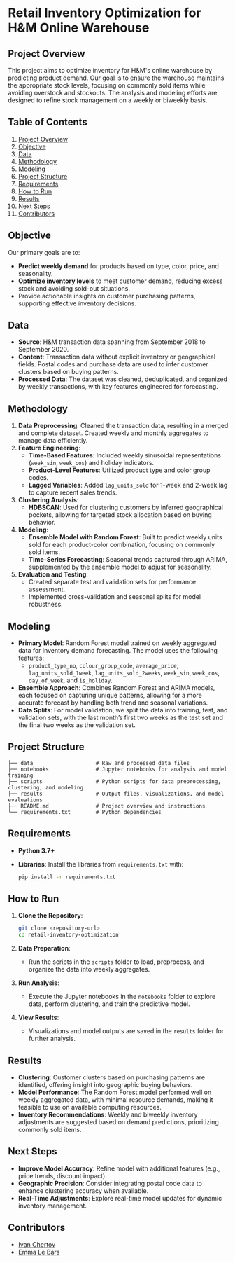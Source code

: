 # Retail Inventory Optimization for H&M Online Warehouse

## Project Overview

This project aims to optimize inventory for H&M's online warehouse by predicting product demand. Our goal is to ensure the warehouse maintains the appropriate stock levels, focusing on commonly sold items while avoiding overstock and stockouts. The analysis and modeling efforts are designed to refine stock management on a weekly or biweekly basis.

## Table of Contents

1. [Project Overview](#project-overview)
2. [Objective](#objective)
3. [Data](#data)
4. [Methodology](#methodology)
5. [Modeling](#modeling)
6. [Project Structure](#project-structure)
7. [Requirements](#requirements)
8. [How to Run](#how-to-run)
9. [Results](#results)
10. [Next Steps](#next-steps)
11. [Contributors](#contributors)

## Objective

Our primary goals are to:
- **Predict weekly demand** for products based on type, color, price, and seasonality.
- **Optimize inventory levels** to meet customer demand, reducing excess stock and avoiding sold-out situations.
- Provide actionable insights on customer purchasing patterns, supporting effective inventory decisions.

## Data

- **Source**: H&M transaction data spanning from September 2018 to September 2020.
- **Content**: Transaction data without explicit inventory or geographical fields. Postal codes and purchase data are used to infer customer clusters based on buying patterns.
- **Processed Data**: The dataset was cleaned, deduplicated, and organized by weekly transactions, with key features engineered for forecasting.

## Methodology

1. **Data Preprocessing**: Cleaned the transaction data, resulting in a merged and complete dataset. Created weekly and monthly aggregates to manage data efficiently.
2. **Feature Engineering**:
   - **Time-Based Features**: Included weekly sinusoidal representations (`week_sin`, `week_cos`) and holiday indicators.
   - **Product-Level Features**: Utilized product type and color group codes.
   - **Lagged Variables**: Added `lag_units_sold` for 1-week and 2-week lag to capture recent sales trends.
3. **Clustering Analysis**:
   - **HDBSCAN**: Used for clustering customers by inferred geographical pockets, allowing for targeted stock allocation based on buying behavior.
4. **Modeling**:
   - **Ensemble Model with Random Forest**: Built to predict weekly units sold for each product-color combination, focusing on commonly sold items.
   - **Time-Series Forecasting**: Seasonal trends captured through ARIMA, supplemented by the ensemble model to adjust for seasonality.
5. **Evaluation and Testing**:
   - Created separate test and validation sets for performance assessment.
   - Implemented cross-validation and seasonal splits for model robustness.

## Modeling

- **Primary Model**: Random Forest model trained on weekly aggregated data for inventory demand forecasting. The model uses the following features:
  - `product_type_no`, `colour_group_code`, `average_price`, `lag_units_sold_1week`, `lag_units_sold_2weeks`, `week_sin`, `week_cos`, `day_of_week`, and `is_holiday`.
- **Ensemble Approach**: Combines Random Forest and ARIMA models, each focused on capturing unique patterns, allowing for a more accurate forecast by handling both trend and seasonal variations.
- **Data Splits**: For model validation, we split the data into training, test, and validation sets, with the last month’s first two weeks as the test set and the final two weeks as the validation set.

## Project Structure

```
├── data                    # Raw and processed data files
├── notebooks               # Jupyter notebooks for analysis and model training
├── scripts                 # Python scripts for data preprocessing, clustering, and modeling
├── results                 # Output files, visualizations, and model evaluations
├── README.md               # Project overview and instructions
└── requirements.txt        # Python dependencies
```

## Requirements

- **Python 3.7+**
- **Libraries**: Install the libraries from `requirements.txt` with:

    ```bash
    pip install -r requirements.txt
    ```

## How to Run

1. **Clone the Repository**:
   ```bash
   git clone <repository-url>
   cd retail-inventory-optimization
   ```

2. **Data Preparation**:
   - Run the scripts in the `scripts` folder to load, preprocess, and organize the data into weekly aggregates.

3. **Run Analysis**:
   - Execute the Jupyter notebooks in the `notebooks` folder to explore data, perform clustering, and train the predictive model.

4. **View Results**:
   - Visualizations and model outputs are saved in the `results` folder for further analysis.

## Results

- **Clustering**: Customer clusters based on purchasing patterns are identified, offering insight into geographic buying behaviors.
- **Model Performance**: The Random Forest model performed well on weekly aggregated data, with minimal resource demands, making it feasible to use on available computing resources.
- **Inventory Recommendations**: Weekly and biweekly inventory adjustments are suggested based on demand predictions, prioritizing commonly sold items.

## Next Steps

- **Improve Model Accuracy**: Refine model with additional features (e.g., price trends, discount impact).
- **Geographic Precision**: Consider integrating postal code data to enhance clustering accuracy when available.
- **Real-Time Adjustments**: Explore real-time model updates for dynamic inventory management.

## Contributors

- [Ivan Chertov](ivanchertov86@gmail.com)
- [Emma Le Bars](lebars.emma@gmail.com)

